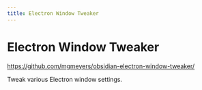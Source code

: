 ```yaml
---
title: Electron Window Tweaker
---
```


# Electron Window Tweaker

<https://github.com/mgmeyers/obsidian-electron-window-tweaker/>

Tweak various Electron window settings.
